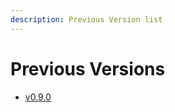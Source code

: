 ```yaml
---
description: Previous Version list
---
```


# Previous Versions

* [v0.9.0](https://spaceone-dev.gitbook.io/spaceone-apis/previous-versions/previous_version/v0.9.0/)

